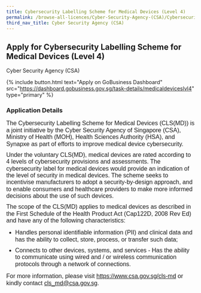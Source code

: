 ```yaml
---
title: Cybersecurity Labelling Scheme for Medical Devices (Level 4)
permalink: /browse-all-licences/Cyber-Security-Agency-(CSA)/Cybersecurity-Labelling-Scheme-for-Medical-Devices-(Level-4)
third_nav_title: Cyber Security Agency (CSA)
---
```


## Apply for Cybersecurity Labelling Scheme for Medical Devices (Level 4)

Cyber Security Agency (CSA)

{% include button.html text="Apply on GoBusiness Dashboard" src="https://dashboard.gobusiness.gov.sg/task-details/medicaldeviceslvl4" type="primary" %}

<H3>Application Details</H3>

<p style='margin-top:0cm;margin-right:0cm;margin-bottom:8.0pt;margin-left:0cm;line-height:115%;font-size:16px;font-family:"Aptos",sans-serif;'>The Cybersecurity Labelling Scheme for Medical Devices (CLS(MD)) is a joint initiative by the Cyber Security Agency of Singapore (CSA), Ministry of Health (MOH), Health Sciences Authority (HSA), and Synapxe as part of efforts to improve medical device cybersecurity.</p>
<p style='margin-top:0cm;margin-right:0cm;margin-bottom:8.0pt;margin-left:0cm;line-height:115%;font-size:16px;font-family:"Aptos",sans-serif;'>Under the voluntary CLS(MD), medical devices are rated according to 4 levels of cybersecurity provisions and assessments. The cybersecurity label for medical devices would provide an indication of the level of security in medical devices. The scheme seeks to incentivise manufacturers to adopt a security-by-design approach, and to enable consumers and healthcare providers to make more informed decisions about the use of such devices.</p>
<p style='margin-top:0cm;margin-right:0cm;margin-bottom:8.0pt;margin-left:0cm;line-height:115%;font-size:16px;font-family:"Aptos",sans-serif;'>The scope of the CLS(MD) applies to medical devices as described in the First Schedule of the Health Product Act (Cap122D, 2008 Rev Ed) and have any of the following characteristics:</p>
<ul type="disc">
 <li style='margin-top:0cm;margin-right:0cm;margin-bottom:8.0pt;margin-left:0cm;line-height:115%;font-size:16px;font-family:"Aptos",sans-serif;'> Handles personal identifiable information (PII) and clinical data and has the ability to collect, store, process, or transfer such data;</li>
 <li style='margin-top:0cm;margin-right:0cm;margin-bottom:8.0pt;margin-left:0cm;line-height:115%;font-size:16px;font-family:"Aptos",sans-serif;'> Connects to other devices, systems, and services - Has the ability to communicate using wired and / or wireless communication protocols through a network of connections.</li>
</ul>
<p style='margin-top:0cm;margin-right:0cm;margin-bottom:8.0pt;margin-left:0cm;line-height:115%;font-size:16px;font-family:"Aptos",sans-serif;'>For more information, please visit <a href="https://www.csa.gov.sg/cls-md" target="_blank">https://www.csa.gov.sg/cls-md</a> or kindly contact <a href="cls_md@csa.gov.sg" target="_blank">cls_md@csa.gov.sg</a>.</p>


